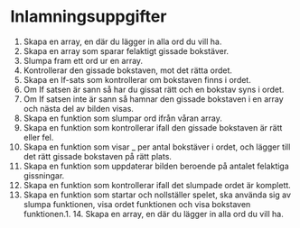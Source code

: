 # Inlamningsuppgifter

1. Skapa en array, en där du lägger in alla ord du vill ha.
2. Skapa en array som sparar felaktigt gissade bokstäver.
3. Slumpa fram ett ord ur en array.
4. Kontrollerar den gissade bokstaven, mot det rätta ordet.
5. Skapa en If-sats som kontrollerar om bokstaven finns i ordet.
6. Om If satsen är sann så har du gissat rätt och en bokstav syns i ordet.
7. Om If satsen inte är sann så hamnar den gissade bokstaven i en array och nästa del av bilden visas.
8. Skapa en funktion som slumpar ord ifrån våran array.
9. Skapa en funktion som kontrollerar ifall den gissade bokstaven är rätt eller fel.
10. Skapa en funktion som visar _ per antal bokstäver i ordet, och lägger till det rätt gissade bokstaven på rätt plats.
11. Skapa en funktion som uppdaterar bilden beroende på antalet felaktiga gissningar.
12. Skapa en funktion som kontrollerar ifall det slumpade ordet är komplett.
13. Skapa en funktion som startar och nollställer spelet, ska använda sig av slumpa funktionen, visa ordet funktionen och visa bokstaven funktionen.1. 14. Skapa en array, en där du lägger in alla ord du vill ha.



